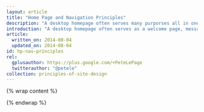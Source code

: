 ```yaml
---
layout: article
title: "Home Page and Navigation Principles"
description: "A desktop homepage often serves many purporses all in one, but the mobile homepage should focus on connecting users to the content they’re looking for."
introduction: "A desktop homepage often serves as a welcome page, messaging center and promotional space all in one, but the mobile homepage should focus on connecting users to the content they’re looking for. In this section, we explore the principles for building a mobile homepage that gets users what they need, fast."
article:
  written_on: 2014-08-04
  updated_on: 2014-08-04
id: hp-nav-principles
rel:
  gplusauthor: https://plus.google.com/+PeteLePage
  twitterauthor: "@petele"
collection: principles-of-site-design
---
```


{% wrap content %}



{% endwrap %}
